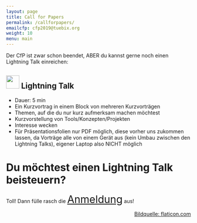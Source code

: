 ```yaml
---
layout: page
title: Call for Papers
permalink: /callforpapers/
emailcfp: cfp2019@tuebix.org
weight: 10
menu: main
---
```


Der CfP ist zwar schon beendet, ABER du kannst gerne noch einen Lightning Talk
einreichen:

<h2><span><img height="36" width="36" src="../images/lightning.svg"></span> Lightning Talk</h2>

  * Dauer: 5 min
  * Ein Kurzvortrag in einem Block von mehreren Kurzvorträgen
  * Themen, auf die du nur kurz aufmerksam machen möchtest
  * Kurzvorstellung von Tools/Konzepten/Projekten
  * Interesse wecken
  * Für Präsentationsfolien nur PDF möglich, diese vorher uns zukommen lassen, da Vorträge alle von einem Gerät aus (kein Umbau zwischen den Lightning Talks), eigener Laptop also NICHT möglich

# Du möchtest einen Lightning Talk beisteuern?

Toll! Dann fülle rasch die <a href="https://cfp.tuebix.org" target="_blank" style="font-size: 200%">Anmeldung</a> aus!

<p style="text-align: right;"><a href="http://www.flaticon.com" target="_blank">Bildquelle: flaticon.com</a></p>
